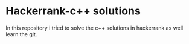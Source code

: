 # Hackerrank-c++ solutions
In this repository i tried to solve the c++ solutions in hackerrank as well learn the git.
